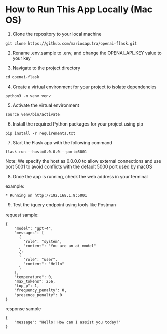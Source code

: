 # How to Run This App Locally (Mac OS)

1.  Clone the repository to your local machine

```shell
git clone https://github.com/mariosaputra/openai-flask.git
```

2. Rename .env.sample to .env, and change the OPENAI_API_KEY value to your key

3. Navigate to the project directory

```shell
cd openai-flask
```

4. Create a virtual environment for your project to isolate dependencies

```shell
python3 -m venv venv
```

5. Activate the virtual environment

```shell
source venv/bin/activate
```

6. Install the required Python packages for your project using pip

```shell
pip install -r requirements.txt
```

7. Start the Flask app with the following command

```shell
flask run --host=0.0.0.0 --port=5001
```

Note: We specify the host as 0.0.0.0 to allow external connections and use port 5001 to avoid conflicts with the default 5000 port used by macOS

8. Once the app is running, check the web address in your terminal

example:

```
* Running on http://192.168.1.9:5001
```

9. Test the /query endpoint using tools like Postman

request sample:

```
{
    "model": "gpt-4",
    "messages": [
      {
        "role": "system",
        "content": "You are an ai model"
      },
      {
        "role": "user",
        "content": "Hello"
      }
    ],
    "temperature": 0,
    "max_tokens": 256,
    "top_p": 1,
    "frequency_penalty": 0,
    "presence_penalty": 0
}
```

response sample

```
{
    "message": "Hello! How can I assist you today?"
}
```
